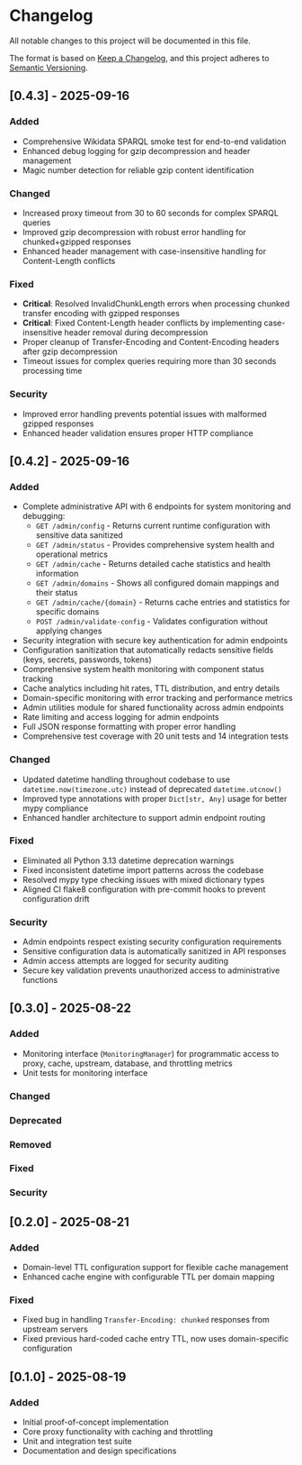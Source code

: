 # Changelog

All notable changes to this project will be documented in this file.

The format is based on [Keep a Changelog](https://keepachangelog.com/en/1.0.0/),
and this project adheres to [Semantic Versioning](https://semver.org/spec/v2.0.0.html).


## [0.4.3] - 2025-09-16

### Added
- Comprehensive Wikidata SPARQL smoke test for end-to-end validation
- Enhanced debug logging for gzip decompression and header management
- Magic number detection for reliable gzip content identification

### Changed
- Increased proxy timeout from 30 to 60 seconds for complex SPARQL queries
- Improved gzip decompression with robust error handling for chunked+gzipped responses
- Enhanced header management with case-insensitive handling for Content-Length conflicts

### Fixed
- **Critical**: Resolved InvalidChunkLength errors when processing chunked transfer encoding with gzipped responses
- **Critical**: Fixed Content-Length header conflicts by implementing case-insensitive header removal during decompression
- Proper cleanup of Transfer-Encoding and Content-Encoding headers after gzip decompression
- Timeout issues for complex queries requiring more than 30 seconds processing time

### Security
- Improved error handling prevents potential issues with malformed gzipped responses
- Enhanced header validation ensures proper HTTP compliance

## [0.4.2] - 2025-09-16

### Added
- Complete administrative API with 6 endpoints for system monitoring and debugging:
  - `GET /admin/config` - Returns current runtime configuration with sensitive data sanitized
  - `GET /admin/status` - Provides comprehensive system health and operational metrics
  - `GET /admin/cache` - Returns detailed cache statistics and health information
  - `GET /admin/domains` - Shows all configured domain mappings and their status
  - `GET /admin/cache/{domain}` - Returns cache entries and statistics for specific domains
  - `POST /admin/validate-config` - Validates configuration without applying changes
- Security integration with secure key authentication for admin endpoints
- Configuration sanitization that automatically redacts sensitive fields (keys, secrets, passwords, tokens)
- Comprehensive system health monitoring with component status tracking
- Cache analytics including hit rates, TTL distribution, and entry details
- Domain-specific monitoring with error tracking and performance metrics
- Admin utilities module for shared functionality across admin endpoints
- Rate limiting and access logging for admin endpoints
- Full JSON response formatting with proper error handling
- Comprehensive test coverage with 20 unit tests and 14 integration tests

### Changed
- Updated datetime handling throughout codebase to use `datetime.now(timezone.utc)` instead of deprecated `datetime.utcnow()`
- Improved type annotations with proper `Dict[str, Any]` usage for better mypy compliance
- Enhanced handler architecture to support admin endpoint routing

### Fixed
- Eliminated all Python 3.13 datetime deprecation warnings
- Fixed inconsistent datetime import patterns across the codebase
- Resolved mypy type checking issues with mixed dictionary types
- Aligned CI flake8 configuration with pre-commit hooks to prevent configuration drift

### Security
- Admin endpoints respect existing security configuration requirements
- Sensitive configuration data is automatically sanitized in API responses
- Admin access attempts are logged for security auditing
- Secure key validation prevents unauthorized access to administrative functions

## [0.3.0] - 2025-08-22

### Added
- Monitoring interface (`MonitoringManager`) for programmatic access to proxy, cache, upstream, database, and throttling metrics
- Unit tests for monitoring interface

### Changed

### Deprecated

### Removed

### Fixed

### Security

## [0.2.0] - 2025-08-21

### Added
- Domain-level TTL configuration support for flexible cache management
- Enhanced cache engine with configurable TTL per domain mapping

### Fixed
- Fixed bug in handling `Transfer-Encoding: chunked` responses from upstream servers
- Fixed previous hard-coded cache entry TTL, now uses domain-specific configuration

## [0.1.0] - 2025-08-19

### Added
- Initial proof-of-concept implementation
- Core proxy functionality with caching and throttling
- Unit and integration test suite
- Documentation and design specifications
